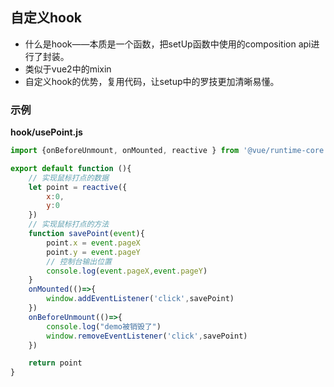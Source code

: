 ## 自定义hook

- 什么是hook——本质是一个函数，把setUp函数中使用的composition api进行了封装。
- 类似于vue2中的mixin
- 自定义hook的优势，复用代码，让setup中的罗技更加清晰易懂。

### 示例

**hook/usePoint.js**

```JavaScript
import {onBeforeUnmount, onMounted, reactive } from '@vue/runtime-core'

export default function (){
    // 实现鼠标打点的数据
    let point = reactive({
        x:0,
        y:0
    })
    // 实现鼠标打点的方法
    function savePoint(event){
        point.x = event.pageX
        point.y = event.pageY
        // 控制台输出位置
        console.log(event.pageX,event.pageY)
    }
    onMounted(()=>{
        window.addEventListener('click',savePoint)
    })
    onBeforeUnmount(()=>{
        console.log("demo被销毁了")
        window.removeEventListener('click',savePoint)  
    })

    return point
}


```


